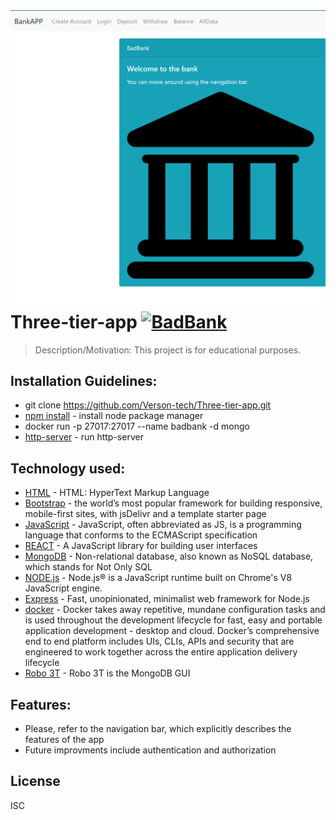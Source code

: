 <img src="Capture.PNG" align="right" />

# Three-tier-app [![BadBank](https://cdn.rawgit.com/sindresorhus/awesome/d7305f38d29fed78fa85652e3a63e154dd8e8829/media/badge.svg)](https://github.com/sindresorhus/awesome#readme)
> Description/Motivation: 
This project is for educational purposes.

## Installation Guidelines:

- git clone https://github.com/Verson-tech/Three-tier-app.git
- [npm install](https://docs.npmjs.com/cli/v7/commands/npm-install) - install node package manager
- docker run -p 27017:27017 --name badbank -d mongo
- [http-server](https://www.npmjs.com/package/http-server) - run http-server

## Technology used:

- [HTML](https://developer.mozilla.org/en-US/docs/Web/HTML) - HTML: HyperText Markup Language
- [Bootstrap](https://getbootstrap.com/docs/5.0/getting-started/introduction/) - the world’s most popular framework for building responsive, mobile-first sites, with jsDelivr and a template starter page
- [JavaScript](https://en.wikipedia.org/wiki/JavaScript) - JavaScript, often abbreviated as JS, is a programming language that conforms to the ECMAScript specification
- [REACT](https://reactjs.org/) - A JavaScript library for building user interfaces
- [MongoDB](https://www.mongodb.com/document-databases) - Non-relational database, also known as NoSQL database, which stands for Not Only SQL
- [NODE.js](https://nodejs.org/en/) - Node.js® is a JavaScript runtime built on Chrome's V8 JavaScript engine.
- [Express](https://expressjs.com/) - Fast, unopinionated, minimalist web framework for Node.js
- [docker](hhttps://www.docker.com/) - Docker takes away repetitive, mundane configuration tasks and is used throughout the development lifecycle for fast, easy and portable application development - desktop and cloud. Docker’s comprehensive end to end platform includes UIs, CLIs, APIs and security that are engineered to work together across the entire application delivery lifecycle
- [Robo 3T](https://robomongo.org/) - Robo 3T is the MongoDB GUI


## Features:

- Please, refer to the navigation bar, which explicitly describes the features of the app
- Future improvments include authentication and authorization



## License

ISC